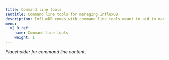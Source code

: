 ```yaml
---
title: Command line tools
seotitle: Command line tools for managing InfluxDB
description: InfluxDB comes with command line tools meant to aid in managing and working with InfluxDB.
menu:
  v2_0_ref:
    name: Command line tools
    weight: 1
---
```


_Placeholder for command line content._
